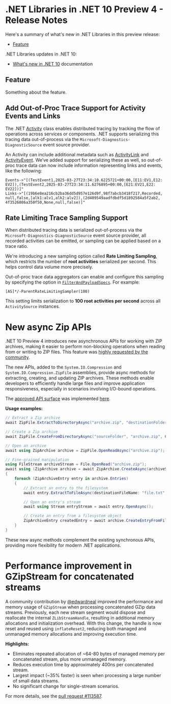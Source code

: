 # .NET Libraries in .NET 10 Preview 4 - Release Notes

Here's a summary of what's new in .NET Libraries in this preview release:

- [Feature](#feature)

.NET Libraries updates in .NET 10:

- [What's new in .NET 10](https://learn.microsoft.com/dotnet/core/whats-new/dotnet-10/overview) documentation

## Feature

Something about the feature.

## Add Out-of-Proc Trace Support for Activity Events and Links

The .NET [Activity](https://learn.microsoft.com/dotnet/api/system.diagnostics.activity) class enables distributed tracing by tracking the flow of operations across services or components. .NET supports serializing this tracing data out-of-process via the `Microsoft-Diagnostics-DiagnosticSource` event source provider.

An Activity can include additional metadata such as [ActivityLink](https://learn.microsoft.com/dotnet/api/system.diagnostics.activitylink) and [ActivityEvent](https://learn.microsoft.com/dotnet/api/system.diagnostics.activityevent). We’ve added support for serializing these as well, so out-of-proc trace data can now include information representing links and events, like the following:

```
Events->"[(TestEvent1,​2025-03-27T23:34:10.6225721+00:00,​[E11:​EV1,​E12:​EV2]),​(TestEvent2,​2025-03-27T23:34:11.6276895+00:00,​[E21:​EV21,​E22:​EV22])]"
Links->"[(19b6e8ea216cb2ba36dd5d957e126d9f,​98f7abcb3418f217,​Recorded,​null,​false,​[alk1:​alv1,​alk2:​alv2]),​(2d409549aadfdbdf5d1892584a5f2ab2,​4f3526086a350f50,​None,​null,​false)]"
```

## Rate Limiting Trace Sampling Support

When distributed tracing data is serialized out-of-process via the `Microsoft-Diagnostics-DiagnosticSource` event source provider, all recorded activities can be emitted, or sampling can be applied based on a trace ratio.

We're introducing a new sampling option called **Rate Limiting Sampling**, which restricts the number of **root activities** serialized per second. This helps control data volume more precisely.

Out-of-proc trace data aggregators can enable and configure this sampling by specifying the option in [`FilterAndPayloadSpecs`](https://github.com/dotnet/runtime/blob/fb7050d93ea03854d469bb5f84c1f2addcd9e992/src/libraries/System.Diagnostics.DiagnosticSource/src/System/Diagnostics/DiagnosticSourceEventSource.cs#L43). For example:

```
[AS]*/-ParentRateLimitingSampler(100)
```

This setting limits serialization to **100 root activities per second** across all `ActivitySource` instances.


# New async Zip APIs

.NET 10 Preview 4 introduces new asynchronous APIs for working with ZIP archives, making it easier to perform non-blocking operations when reading from or writing to ZIP files. This feature was [highly requested by the community](https://github.com/dotnet/runtime/issues/1541).

The new APIs, added to the `System.IO.Compression` and `System.IO.Compression.ZipFile` assemblies, provide async methods for extracting, creating, and updating ZIP archives. These methods enable developers to efficiently handle large files and improve application responsiveness, especially in scenarios involving I/O-bound operations.

The [approved API surface](https://github.com/dotnet/runtime/issues/1541#issuecomment-2715269236) was implemented [here](https://github.com/dotnet/runtime/pull/114421).

**Usage examples:**

```csharp
// Extract a Zip archive
await ZipFile.ExtractToDirectoryAsync("archive.zip", "destinationFolder", overwriteFiles: true);

// Create a Zip archive
await ZipFile.CreateFromDirectoryAsync("sourceFolder", "archive.zip", CompressionLevel.SmallestSize, includeBaseDirectory: true, entryNameEncoding: Encoding.UTF8);

// Open an archive
await using ZipArchive archive = ZipFile.OpenReadAsync("archive.zip");

// Fine-grained manipulation
using FileStream archiveStream = File.OpenRead("archive.zip");
await using (ZipArchive archive = await ZipArchive.CreateAsync(archiveStream, ZipArchiveMode.Update, leaveOpen: false, entryNameEncoding: Encoding.UTF8))
{
    foreach (ZipArchiveEntry entry in archive.Entries)
    {
        // Extract an entry to the filesystem
        await entry.ExtractToFileAsync(destinationFileName: "file.txt", overwrite: true);

        // Open an entry's stream
        await using Stream entryStream = await entry.OpenAsync();

        // Create an entry from a filesystem object
        ZipArchiveEntry createdEntry = await archive.CreateEntryFromFileAsync(sourceFileName "path/to/file.txt", entryName: "file.txt");
    }
}
```

These new async methods complement the existing synchronous APIs, providing more flexibility for modern .NET applications.


# Performance improvement in GZipStream for concatenated streams

A community contribution by [@edwardneal](https://github.com/edwardneal) improved the performance and memory usage of `GZipStream` when processing concatenated GZip data streams. Previously, each new stream segment would dispose and reallocate the internal `ZLibStreamHandle`, resulting in additional memory allocations and initialization overhead. With this change, the handle is now reset and reused using `inflateReset2`, reducing both managed and unmanaged memory allocations and improving execution time.

**Highlights:**

- Eliminates repeated allocation of ~64-80 bytes of managed memory per concatenated stream, plus more unmanaged memory.
- Reduces execution time by approximately 400ns per concatenated stream.
- Largest impact (~35% faster) is seen when processing a large number of small data streams.
- No significant change for single-stream scenarios.

For more details, see the [pull request #113587](https://github.com/dotnet/runtime/pull/113587).

